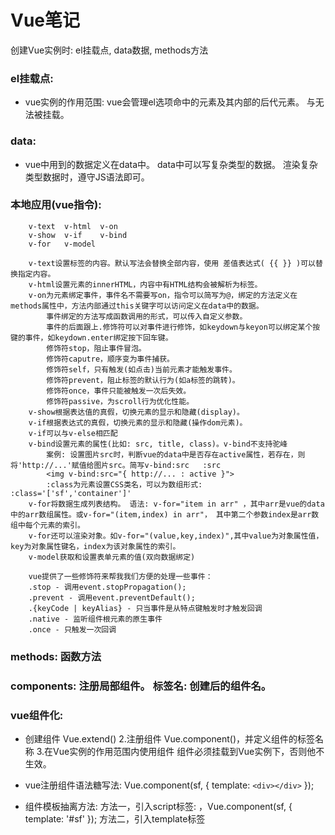 #       Vue笔记

创建Vue实例时: el挂载点, data数据, methods方法

### el挂载点:

- vue实例的作用范围: 
  	vue会管理el选项命中的元素及其内部的后代元素。
  	<html>与<body>无法被挂载。

### data:

- vue中用到的数据定义在data中。
  	data中可以写复杂类型的数据。
  	渲染复杂类型数据时，遵守JS语法即可。

### 本地应用(vue指令):

```
	v-text	v-html	v-on	
	v-show	v-if	v-bind
	v-for	v-model

	v-text设置标签的内容。默认写法会替换全部内容，使用 差值表达式( {{ }} )可以替换指定内容。
	v-html设置元素的innerHTML，内容中有HTML结构会被解析为标签。
	v-on为元素绑定事件，事件名不需要写on，指令可以简写为@，绑定的方法定义在methods属性中，方法内部通过this关键字可以访问定义在data中的数据。
		事件绑定的方法写成函数调用的形式，可以传入自定义参数。
		事件的后面跟上.修饰符可以对事件进行修饰，如keydown与keyon可以绑定某个按键的事件，如keydown.enter绑定按下回车键。
		修饰符stop，阻止事件冒泡。
		修饰符caputre，顺序变为事件捕获。
		修饰符self，只有触发(如点击)当前元素才能触发事件。
		修饰符prevent，阻止标签的默认行为(如a标签的跳转)。
		修饰符once，事件只能被触发一次后失效。
		修饰符passive，为scroll行为优化性能。
	v-show根据表达值的真假，切换元素的显示和隐藏(display)。
	v-if根据表达式的真假，切换元素的显示和隐藏(操作dom元素)。
	v-if可以与v-else相匹配
	v-bind设置元素的属性(比如: src, title, class)。v-bind不支持驼峰
		案例: 设置图片src时，判断vue的data中是否存在active属性，若存在，则将'http://...'赋值给图片src。简写v-bind:src   :src
		<img v-bind:src="{ http://... : active }">
		:class为元素设置CSS类名，可以为数组形式:	:class='['sf','container']'
	v-for将数据生成列表结构。 语法: v-for="item in arr" ，其中arr是vue的data中的arr数组属性。或v-for="(item,index) in arr"， 其中第二个参数index是arr数组中每个元素的索引。
	v-for还可以渲染对象。如v-for="(value,key,index)",其中value为对象属性值，key为对象属性键名，index为该对象属性的索引。
	v-model获取和设置表单元素的值(双向数据绑定)

	vue提供了一些修饰符来帮我我们方便的处理一些事件：
	.stop - 调用event.stopPropagation();
	.prevent - 调用event.preventDefault();
	.{keyCode | keyAlias} - 只当事件是从特点键触发时才触发回调
	.native - 监听组件根元素的原生事件
	.once - 只触发一次回调
```

### methods:		函数方法

### components: 	注册局部组件。			标签名:    创建后的组件名。

### vue组件化:

- 创建组件 Vue.extend()
  2.注册组件 Vue.component()，并定义组件的标签名称
  3.在Vue实例的作用范围内使用组件
  组件必须挂载到Vue实例下，否则他不生效。

- vue注册组件语法糖写法: Vue.component(sf, { template: `<div></div>` });


- 组件模板抽离方法: 
  	方法一，引入script标签:	<script type="text/x-template" id="sf"></script>，Vue.component(sf, { template: '#sf' });
  	方法二，引入template标签	<template id="sf"><div></div><template>,	Vue.component(sf, { template: '#sf' });

- 组件自己的数据存放在组件对象的data属性内，这个data属性必须是一个函数，而且这个函数返回一个对象。对象内部保存着数据。


- vue实例中，若同时有el同时有template，vue编译时候会将template中的内容替换为HTML的app


### 插槽<slot></slot>: 

- 写在模板template的html里，可被实例标签的插入内容替换
  插槽可写入默认值(没有传入则使用默认值): <slot> <button>按钮</button> </slot>
  具名插槽: <slot name="sf"></slot>, 在进行替换时，传入的只会替换匿名插槽，使用传入同名(name)的标签替换该具名插槽。
- v-slot='slotProps'获取插槽的自定义属性

### 父子组件通信，父传子props:

- props: {
  		type: string, //类型限制
    		default: 'sf', //默认值
    		required: true //是否必须传参
    	}
    	当props的type为对象或者数组时，默认值必须是一个函数。
- 子传父this.$emit();
- 父组件访问子组件的方式: $children或$refs reference(引用)
  	this.$children是一个数组类型，包含所有子组件对象。
  	$refs默认是一个空对象。
  	在某个子组件html标签中添加hef='sf'，然后使用$refs.sf可以获取该子组件。
- 子组件访问父组件的方式: $parent
  访问根的方式(Vue实例): $root

### vue组件删除：

- 子组件如果想被删除掉，一定要在父组件里

### vue组件的生命周期: 

- created(){ }
  	

- mounted(){ }

- updated(){ }

### vue脚手架：

- vue cli3初始化项目: 
  	vue create my-project
- vue ui:      vue项目管理器

### vue-router: 单页面富应用SPA(应用前端路由技术)。

	一、HTML5的histroy模式: pushState
		history.pushState({ }, "", "/sf");		//三个参数，data, title, url
		类似栈结构，弹入栈顶，通过history.back();返回。
		二、 history.replaceState({ }, "", "/sf");	//三个参数，替换URL，不刷新，不保留记录
		三、history.go(-2);		//弹出栈顶两个history，跳转。
		history.back(); = history.go(-1);
		history.forward() = history.go(1);
		四、URL的hash也就是锚点，本质是window.location的href属性。	
		location.hash = 'sf'	//页面的URL变为index.html/#sf，而页面不刷新。
	
	如果想要在vue路由中使用HTML5的history模式，在router对象中添加:
		mode: 'history';
	如果想要改变router-link激活后的类名，在router对象中添加:
		linkActiveClass: 'active';
	引入路由后使用路由: 
		<router-link to="/sf">: 该标签是一个vue-router中已经内置的组件，它会被渲染成一个<a>标签。
		<router-view>: 占位，该标签会根据当前的路径，动态渲染出不同的组件。
	在路由切换时，切换的时<router-view>挂载的组件，其他内容不会发生改变。
	<router-link>除了to属性，还有tag属性，replace，active-class属性等。
	如router-link将组件默认渲染成a标签，使用tag可以改变渲染后的标签。如tag="button"。
	如replace属性，<router-link replace>，之后点击跳转不会产生记录，即history.replace。
	如active-class属性，改变router-link激活后的类名。
	router-link点击后会有class类名的改变，通过在app.vue内可以改该样式。
	
	配置路由的默认路径: 在routes对象中配置一个映射，path配置根路径: / ，redirect是重定向，也就是我们将根据根路径重定向到/home路径下。
	如const routes = [ { path: '/', redirect: '/home' }, ]
	
	通过代码的方式修改路由 vue-router
	this.$router.push('/home');	//每个vue组件都有一个router属性。
	this.$router.replace('/home');
	
	动态路由:	希望进入/user/PacificD或/user/:id=PacificD等类似时。
	在routes对象内配置，如{ path: 'user/:userId', component: user }
	使用v-bind:to = " '/user/' + userId "
	如果是子组件想要拿到userId，可通过this.$route.params.userId
	
	路由的懒加载:
	将不同路由在打包时打包为不同JS文件，非一个。
	实现: 在routes对象中{ path: '/home', component: ()=> import('../components/Home') }
	而非import Home from '../components/Home' 之后 { path: '/home', component: Home }
	
	嵌套路由:
	步骤: 创建对应子组件，并且在路由映射中配置对应的子路由。在组件内部使用<router-view>标签。
	如想要在主页home中嵌套路由，配置routes对象:
	 { path: '/home', component: Home, children : 
		[ { path: 'news', component: News }, { path: 'about', component: About } ] }
	然后将News与About模板写入Home.vue的模板中，添加<router-view>标签。router-link的to记得补全: /home/news (router-link to="/home/news")
	
	路由传递参数:
	传递参数主要有两种类型: params和query
	params类型: 
		配置路由格式：/router/:id
		传递的方式：这种path后面跟上对应的值
		传递后形成的路径：/router/123, /router/abc
	query类型:
		配置路由格式：/router，也就是普通配置
		传递的方式：对象中使用query的key作为传递方式
		传递后形成的路径：/router?id=123, /router?id=abc
	 在<router-link :to="{ path: '/profile', query: { name: 'PacificD', age: '15' } }">
	
	route对象与router对象的区别。
	route对象是某个活跃的路由，router对象是在router->index.js文件中new的VueRouter，包含各种信息。
	
	导航守卫：
	如想要监听从哪个页面跳转到哪个页面，改变网页标题,window.document.title = 'sf';
	通过生命周期函数created(){ window.document.title = 'sf' }实现。
	推荐使用router.beforeEach(function(to,from,next){ })实现。
	router.beforeEach()路由跳转前的回调(前置首位guard)。
	router.afterEach()路由跳转后的回调(后置钩子hook)，不需要next函数。
	
	keep-alive是vue内置的一个组件，可以使被包含的组件保留状态，避免被重新渲染。	
	使组件在切换时不被重新创建与销毁，提升性能。
	他有两个属性: include，exclude 字符串或正则表达式，匹配的组件都会被/不会被缓存。
### vuex：

	Vuex是一个专为Vue.js应用程序开发的状态管理模式。它采用集中式存储管理 应用的所有组件的状态，并以相应的规则保证状态以一种可预测的方式发生变化。
		Vuex使用单一状态数来管理应用层级的全部状态，多个store管理和维护都会变得困难。
		可以简单的将其看成把需要多个组件共享的变量全部存储在一个对象里面，然后将这个对象放在顶层的vue实例中，让其他组件可以使用。多个组件就可以共享这个对象的所有变量属性了。
		state, getters, actions, mutations, modules。默认在mutations中改变共享数据，异步操作放入actions中。调用mutations中的方法时，默认传入state对象。
		在app实例或子组件中，调用this.$store.commit('sf'); 其中sf为store内mutations或actions中的函数。
		state用于存储数据与状态。	 getters，用于做某些计算。(getters默认是不能传递参数的，如果希望传递参数，那么只能让getters本身返回另一个函数)。
		
		mutations: 
			vuex的store的状态更新唯一方式。 
			mutations中可以有两部分：字符串的事件类型，回调函数，该回调函数的第一个参数就是state。
			通过mutations更新vuex的store的状态，通过提交this.$store.commit('sf'); 
			mutations通过this.$store.commit('sf', 'count');接收参数。该参数(count)称为mutations的载荷(payload)。
			Vue提供一种特殊的提交方式: this.$store.commit({ type: 'sf', count }); 这种方式提交的count是一个对象(载荷)mutations响应规则:
	vuex的store中的state是响应式的，当state中的数据发生改变时，vue组件会自动更新。
	这就要求我们必须遵守一些vuex对应的规则：
		提前在store中初始化所需的属性、数据。
		当给state中的对象添加新属性时(响应式)，使用以下方式：
		一、使用Vue.set(obj, 'newProp', 123)
		二、用新对象给旧对象重新赋值。
		给state对象删除属性时，使用Vue.delete(obj, key, value)。
	
	mutations同步函数：
	vuex要求我们mutations中的方法必须是同步方法，主要原因是当我们使用devtool时，可以使用devtools帮助我们捕捉mutations快照。如果是异步操作，devtools将不能很好的追踪这个操作什么时候被完成。 解决方案：将此异步操作放入actions中来替代mutations。
	
	actions：
	actions中的函数有个默认参数：context，类似store对象。
	想要异步操作修改state，通过actions中的异步操作处理mutations后修改state。
	在actions中，通过context.commit('sf'); 在mutations中，通过this.$store.dispatch('update');
	
	module：
	vuex允许将store分割成模块module，而每个模块拥有自己的state, mutation, action, getters，如分割a: {}, b: {}对象。
### vue打包: 

- npm run build
  	打包后打开index.html会显示空白且报错，原因是根路径错误。
  	解决方案：	不要在路由中使用mode: 'history'，在项目根目录下新建vue.config.js文件，输入
  	module.exports = { publicPath: './' }



# Vue常见问题

### 改变插件组件的样式/改变scoped的样式:

- 在vue中，我们为了避免父组件的样式影响到子组件的样式，会在style中加<style scoped>，这样父组件中如果有跟子组件相同的class名称或者使用选择器的时候，就不会影响到子组件的样式。
- 但是这样也存在着一个问题，比如你使用了别人的组件或者自己开发一个组件，有时候你修改一处就可能影响到别的地方，这个时候要么你不用别人的组件，自己重新封装一个，但很多时候是不太现实的，所以就需要有一个方法或者方式，既不影响到别的地方，又能修改子组件在当前的样式。
- 解决方案：在CSS选择器内加入/deep/ (深度选择器) 或加 >>>

### Vue中动态绑定元素类名:

- 对象写法:	v-bind:class='{ ' nav-active' : index === currentIndex }'

  判断条件：当index全等于currentIndex时赋予该元素类名'nav-active'

- 数组写法：v-bind:class='[ 'nav-item', index === currentIndex ? 'nav-active' : ' ' ]'

### vue2.X中为响应式对象数据添加属性：

- vue2.x无法直接为挂载的响应式对象数据添加属性，需要使用this.$set(object, key ,value)来添加。
- 而vue3.x可以直接添加。

# Vue3.X笔记

### Vue2.X生命周期：

![Vue2.X生命周期](https://www.hualigs.cn/image/60b0a06a69147.jpg)

![vue2与vue3生命周期对比](https://www.hualigs.cn/image/60b0a16880917.jpg)

vue3中的生命周期函数写在setup()函数内。使用生命周期函数前需要import { } from 'vue'来导入。

vue3的props实现父子间的通信，在子组件需要将props传入setup()。





### 响应式数据：

- 在vue3中，数据写在setup(){ }内，后return，想要将简单数据变成动态响应数据需要使用ref()包裹。
- ref内的数据在获取使用时候，需要使用value获取。如let num = ref(1); 之后使用需num.value = 2;
  
- reactive方法是让复杂类型数据变成响应式，不需要通过.value获取，可直接操作，数组需用push。
- torefs将已经用reactive包裹的响应式复杂类型数据解析为简单数据类型，将该复杂类型数据对象的每个键值对变成ref包裹的简单数据类型。

### Vue3使用Watch侦听器：

- import {watch}后 使用watch函数。
- watch的参数：第一个参数为要观察的数据，第二个对象为回调函数。该回调函数接收参数，第一个参数为watch后的新值，第二个参数为watch前的久值。
- watch侦听的数据只能为ref包裹的数据，无法侦听reactive数据。

### Vue3使用computed计算属性：

- import { computed }后，使用computed函数

- computed接收一个getter函数，做计算处理

  